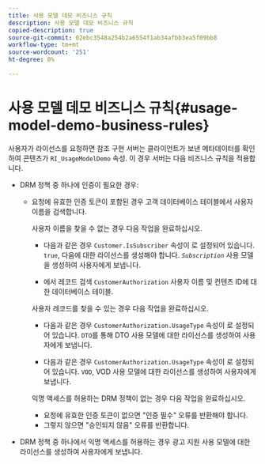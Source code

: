 ```yaml
---
title: 사용 모델 데모 비즈니스 규칙
description: 사용 모델 데모 비즈니스 규칙
copied-description: true
source-git-commit: 02ebc3548a254b2a6554f1ab34afbb3ea5f09bb8
workflow-type: tm+mt
source-wordcount: '251'
ht-degree: 0%

---
```


# 사용 모델 데모 비즈니스 규칙{#usage-model-demo-business-rules}

사용자가 라이선스를 요청하면 참조 구현 서버는 클라이언트가 보낸 메타데이터를 확인하여 콘텐츠가 `RI_UsageModelDemo` 속성. 이 경우 서버는 다음 비즈니스 규칙을 적용합니다.

* DRM 정책 중 하나에 인증이 필요한 경우:

   * 요청에 유효한 인증 토큰이 포함된 경우 고객 데이터베이스 테이블에서 사용자 이름을 검색합니다.

     사용자 이름을 찾을 수 없는 경우 다음 작업을 완료하십시오.

      * 다음과 같은 경우 `Customer.IsSubscriber` 속성이 로 설정되어 있습니다. `true`, 다음에 대한 라이선스를 생성해야 합니다. *`Subscription`* 사용 모델을 생성하여 사용자에게 보냅니다.

      * 에서 레코드 검색 `CustomerAuthorization` 사용자 이름 및 컨텐츠 ID에 대한 데이터베이스 테이블.

     사용자 레코드를 찾을 수 있는 경우 다음 작업을 완료하십시오.

      * 다음과 같은 경우 `CustomerAuthorization.UsageType` 속성이 로 설정되어 있습니다. `DTO`를 통해 DTO 사용 모델에 대한 라이선스를 생성하여 사용자에게 보냅니다.

      * 다음과 같은 경우 `CustomerAuthorization.UsageType` 속성이 로 설정되어 있습니다. `VOD`, VOD 사용 모델에 대한 라이선스를 생성하여 사용자에게 보냅니다.

     익명 액세스를 허용하는 DRM 정책이 없는 경우 다음 작업을 완료하십시오.

      * 요청에 유효한 인증 토큰이 없으면 &quot;인증 필수&quot; 오류를 반환해야 합니다.
      * 그렇지 않으면 &quot;승인되지 않음&quot; 오류를 반환합니다.

* DRM 정책 중 하나에서 익명 액세스를 허용하는 경우 광고 지원 사용 모델에 대한 라이선스를 생성하여 사용자에게 보냅니다.
